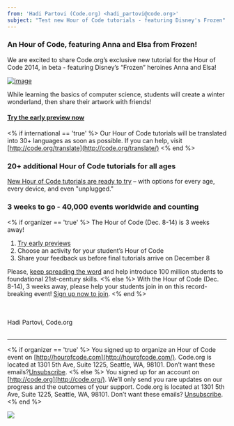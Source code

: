 ```yaml
---
from: 'Hadi Partovi (Code.org) <hadi_partovi@code.org>'
subject: "Test new Hour of Code tutorials - featuring Disney's Frozen"
---
```

### An Hour of Code, featuring Anna and Elsa from Frozen!

We are excited to share Code.org’s exclusive new tutorial for the Hour of Code 2014, in beta - featuring Disney’s “Frozen” heroines Anna and Elsa! 

[![image](http://code.org/images/frozen-image.png)](http://code.org/frozen)

While learning the basics of computer science, students will create a winter wonderland, then share their artwork with friends! 

#### [**Try the early preview now**](http://code.org/frozen)

<% if international == 'true' %>
Our Hour of Code tutorials will be translated into 30+ languages as soon as possible. If you can help, visit [http://code.org/translate](http://code.org/translate/)
<% end %>

### 20+ additional Hour of Code tutorials for all ages 

[New Hour of Code tutorials are ready to try](http://code.org/learn/) – with options for every age, every device, and even "unplugged."

### 3 weeks to go - 40,000 events worldwide and counting

<% if organizer == 'true' %>
The Hour of Code (Dec. 8-14) is 3 weeks away!

1. [Try early previews](http://code.org/learn)
2. Choose an activity for your student’s Hour of Code
3. Share your feedback us before final tutorials arrive on December 8 

Please, [keep spreading the word](http://hourofcode.com/resources/) and help introduce 100 million students to foundational 21st-century skills.
<% else %>
With the Hour of Code (Dec. 8-14), 3 weeks away, please help your students join in on this record-breaking event! [Sign up now to join](http://hourofcode.com/).
<% end %>

<br/>
<br/>
Hadi Partovi, Code.org

<br/>
<br/>
<hr/>

<% if organizer == 'true' %>
You signed up to organize an Hour of Code event on [http://hourofcode.com](http://hourofcode.com/). Code.org is located at 1301 5th Ave, Suite 1225, Seattle, WA, 98101. Don’t want these emails?[Unsubscribe](<%= unsubscribe_link %>).
<% else %>
You signed up for an account on [http://code.org](http://code.org/). We’ll only send you rare updates on our progress and the outcomes of your support. Code.org is located at 1301 5th Ave, Suite 1225, Seattle, WA, 98101. Don’t want these emails? [Unsubscribe](<%= unsubscribe_link %>).
<% end %>

![](<%= tracking_pixel %>)

